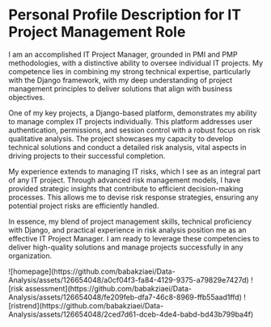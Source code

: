 # Personal Profile Description for IT Project Management Role

I am an accomplished IT Project Manager, grounded in PMI and PMP methodologies, with a distinctive ability to oversee individual IT projects. My competence lies in combining my strong technical expertise, particularly with the Django framework, with my deep understanding of project management principles to deliver solutions that align with business objectives.

One of my key projects, a Django-based platform, demonstrates my ability to manage complex IT projects individually. This platform addresses user authentication, permissions, and session control with a robust focus on risk qualitative analysis. The project showcases my capacity to develop technical solutions and conduct a detailed risk analysis, vital aspects in driving projects to their successful completion.

My experience extends to managing IT risks, which I see as an integral part of any IT project. Through advanced risk management models, I have provided strategic insights that contribute to efficient decision-making processes. This allows me to devise risk response strategies, ensuring any potential project risks are efficiently handled.

In essence, my blend of project management skills, technical proficiency with Django, and practical experience in risk analysis position me as an effective IT Project Manager. I am ready to leverage these competencies to deliver high-quality solutions and manage projects successfully in any organization.

<p float="left">
![homepage](https://github.com/babakziaei/Data-Analysis/assets/126654048/a0cf04f3-fa84-4129-9375-a79829e7427d)
![risk assessment](https://github.com/babakziaei/Data-Analysis/assets/126654048/fe209feb-dfa7-46c8-8969-ffb55aad1ffd)
![ristrend](https://github.com/babakziaei/Data-Analysis/assets/126654048/2ced7d61-dceb-4de4-babd-bd43b799ba4f)

</p>
